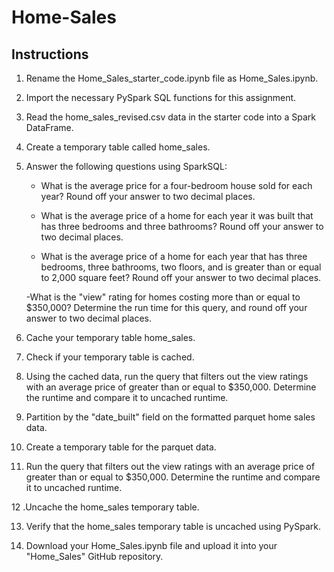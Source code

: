# Home-Sales
## Instructions
1. Rename the Home_Sales_starter_code.ipynb file as Home_Sales.ipynb.

2. Import the necessary PySpark SQL functions for this assignment.

3. Read the home_sales_revised.csv data in the starter code into a Spark DataFrame.

4. Create a temporary table called home_sales.

5. Answer the following questions using SparkSQL:

   - What is the average price for a four-bedroom house sold for each year? Round off your answer to two decimal places.

   - What is the average price of a home for each year it was built that has three bedrooms and three bathrooms? Round off your answer to two decimal places.

   - What is the average price of a home for each year that has three bedrooms, three bathrooms, two floors, and is greater than or equal to 2,000 square feet? Round off your answer to two decimal places.

   -What is the "view" rating for homes costing more than or equal to $350,000? Determine the run time for this query, and round off your answer to two decimal places.

6. Cache your temporary table home_sales.

7. Check if your temporary table is cached.

8. Using the cached data, run the query that filters out the view ratings with an average price of greater than or equal to $350,000. Determine the runtime and compare it to uncached runtime.

9. Partition by the "date_built" field on the formatted parquet home sales data.

10. Create a temporary table for the parquet data.

11. Run the query that filters out the view ratings with an average price of greater than or equal to $350,000. Determine the runtime and compare it to uncached runtime.

12 .Uncache the home_sales temporary table.

13. Verify that the home_sales temporary table is uncached using PySpark.

14. Download your Home_Sales.ipynb file and upload it into your "Home_Sales" GitHub repository.
